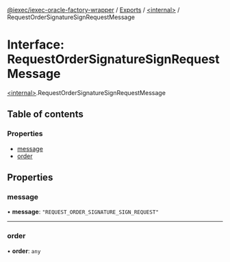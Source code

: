 [@iexec/iexec-oracle-factory-wrapper](../README.md) / [Exports](../modules.md) / [\<internal\>](../modules/internal_.md) / RequestOrderSignatureSignRequestMessage

# Interface: RequestOrderSignatureSignRequestMessage

[\<internal\>](../modules/internal_.md).RequestOrderSignatureSignRequestMessage

## Table of contents

### Properties

- [message](internal_.RequestOrderSignatureSignRequestMessage.md#message)
- [order](internal_.RequestOrderSignatureSignRequestMessage.md#order)

## Properties

### message

• **message**: ``"REQUEST_ORDER_SIGNATURE_SIGN_REQUEST"``

___

### order

• **order**: `any`
